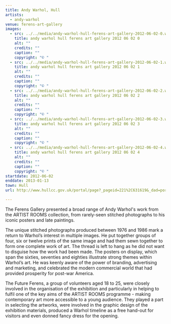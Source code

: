 ```yaml
---
title: Andy Warhol, Hull
artists:
  - andy-warhol
venue: ferens-art-gallery
images:
  - src: ../../media/andy-warhol-hull-ferens-art-gallery-2012-06-02-0.webp
    title: andy warhol hull ferens art gallery 2012 06 02 0
    alt: ""
    credits: ""
    caption: ""
    copyright: "© "
  - src: ../../media/andy-warhol-hull-ferens-art-gallery-2012-06-02-1.webp
    title: andy warhol hull ferens art gallery 2012 06 02 1
    alt: ""
    credits: ""
    caption: ""
    copyright: "© "
  - src: ../../media/andy-warhol-hull-ferens-art-gallery-2012-06-02-2.webp
    title: andy warhol hull ferens art gallery 2012 06 02 2
    alt: ""
    credits: ""
    caption: ""
    copyright: "© "
  - src: ../../media/andy-warhol-hull-ferens-art-gallery-2012-06-02-3.webp
    title: andy warhol hull ferens art gallery 2012 06 02 3
    alt: ""
    credits: ""
    caption: ""
    copyright: "© "
  - src: ../../media/andy-warhol-hull-ferens-art-gallery-2012-06-02-4.webp
    title: andy warhol hull ferens art gallery 2012 06 02 4
    alt: ""
    credits: ""
    caption: ""
    copyright: "© "
startdate: 2012-06-02
enddate: 2013-01-13
town: Hull
url: http://www.hullcc.gov.uk/portal/page?_pageid=221%2C631619&_dad=portal&_schema=PORTAL

---
```


The Ferens Gallery presented a broad range of Andy Warhol's work from the ARTIST ROOMS collection, from rarely-seen stitched photographs to his iconic posters and late paintings.

The unique stitched photographs produced between 1976 and 1986 mark a return to Warhol’s interest in multiple images. He put together groups of four, six or twelve prints of the same image and had them sewn together to form one complete work of art. The thread is left to hang as he did not want to disguise how the work had been made. The posters on display, which span the sixties, seventies and eighties illustrate strong themes within Warhol’s art. He was keenly aware of the power of branding, advertising and marketing, and celebrated the modern commercial world that had provided prosperity for post-war America.

The Future Ferens, a group of volunteers aged 18 to 25, were closely involved in the organisation of the exhibition and particularly in helping to fulfil one of the key aims of the ARTIST ROOMS programme - making contemporary art more accessible to a young audience. They played a part in selecting the artworks, were involved in the graphic design of the exhibition materials, produced a Warhol timeline as a free hand-out for visitors and even donned fancy dress for the opening.